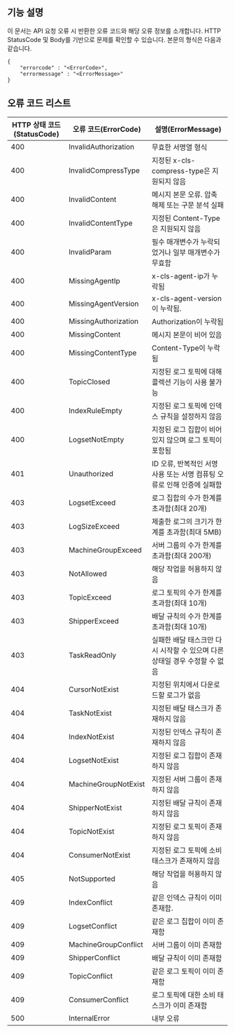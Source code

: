 ## 기능 설명

이 문서는 API 요청 오류 시 반환한 오류 코드와 해당 오류 정보를 소개합니다. HTTP StatusCode 및 Body를 기반으로 문제를 확인할 수 있습니다. 본문의 형식은 다음과 같습니다.
```
{
    "errorcode" : "<ErrorCode>",
    "errormessage" : "<ErrorMessage>"
}
```
## 오류 코드 리스트

| HTTP 상태 코드(StatusCode) | 오류 코드(ErrorCode)       | 설명(ErrorMessage)                |
| -------------------- | -------------------- | ------------------------------- |
| 400                  | InvalidAuthorization | 무효한 서명열 형식                        |
| 400                  | InvalidCompressType  | 지정된 x-cls-compress-type은 지원되지 않음       |
| 400                  | InvalidContent       | 메시지 본문 오류. 압축 해제 또는 구문 분석 실패                |
| 400                  | InvalidContentType   | 지정된 Content-Type은 지원되지 않음              |
| 400                  | InvalidParam         | 필수 매개변수가 누락되었거나 일부 매개변수가 무효함                 |
| 400                  | MissingAgentIp       | x-cls-agent-ip가 누락됨                |
| 400                  | MissingAgentVersion  | x-cls-agent-version이 누락됨.           |
| 400                  | MissingAuthorization | Authorization이 누락됨                 |
| 400                  | MissingContent       | 메시지 본문이 비어 있음                          |
| 400                  | MissingContentType   | Content-Type이 누락됨                  |
| 400                  | TopicClosed          | 지정된 로그 토픽에 대해 콜렉션 기능이 사용 불가능          |
| 400	               | IndexRuleEmpty	      | 지정된 로그 토픽에 인덱스 규칙을 설정하지 않음          |
| 400	               | LogsetNotEmpty       | 지정된 로그 집합이 비어 있지 않으며 로그 토픽이 포함됨            |
| 401                  | Unauthorized         | ID 오류, 반복적인 서명 사용 또는 서명 컴퓨팅 오류로 인해 인증에 실패함 |
| 403                  | LogsetExceed         | 로그 집합의 수가 한계를 초과함(최대 20개)                 |
| 403                  | LogSizeExceed        | 제출한 로그의 크기가 한계를 초과함(최대 5MB)               |
| 403                  | MachineGroupExceed   | 서버 그룹의 수가 한계를 초과함(최대 200개)        |
| 403                  | NotAllowed           | 해당 작업을 허용하지 않음                          |
| 403                  | TopicExceed          | 로그 토픽의 수가 한계를 초과함(최대 10개)                |
| 403                  | ShipperExceed        | 배달 규칙의 수가 한계를 초과함(최대 10개)        |
| 403                  | TaskReadOnly         | 실패한 배달 태스크만 다시 시작할 수 있으며 다른 상태일 경우 수정할 수 없음   |
| 404                  | CursorNotExist       | 지정된 위치에서 다운로드할 로그가 없음          |
| 404                  | TaskNotExist         | 지정된 배달 태스크가 존재하지 않음                      |
| 404                  | IndexNotExist        | 지정된 인덱스 규칙이 존재하지 않음                      |
| 404                  | LogsetNotExist       | 지정된 로그 집합이 존재하지 않음                       |
| 404                  | MachineGroupNotExist | 지정된 서버 그룹이 존재하지 않음                       |
| 404                  | ShipperNotExist      | 지정된 배달 규칙이 존재하지 않음                      |
| 404                  | TopicNotExist        | 지정된 로그 토픽이 존재하지 않음                      |
| 404                  | ConsumerNotExist     | 지정된 로그 토픽에 소비 태스크가 존재하지 않음              |
| 405                  | NotSupported         | 해당 작업을 허용하지 않음                          |
| 409                  | IndexConflict        | 같은 인덱스 규칙이 이미 존재함.                      |
| 409                  | LogsetConflict       | 같은 로그 집합이 이미 존재함                       |
| 409                  | MachineGroupConflict | 서버 그룹이 이미 존재함                       |
| 409                  | ShipperConflict      | 배달 규칙이 이미 존재함                      |
| 409                  | TopicConflict        | 같은 로그 토픽이 이미 존재함                      |
| 409                  | ConsumerConflict     | 로그 토픽에 대한 소비 태스크가 이미 존재함              |
| 500                  | InternalError        | 내부 오류                            |

